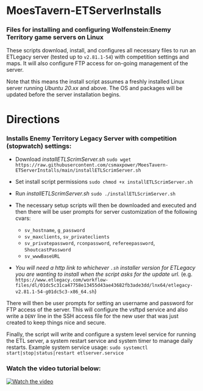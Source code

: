 # MoesTavern-ETServerInstalls
### Files for installing and configuring Wolfenstein:Enemy Territory game servers on Linux

These scripts download, install, and configures all necessary files to run an ETLegacy server (tested up to `v2.81.1-54`) with competition settings and maps. It will also configure FTP access for on-going management of the server.

Note that this means the install script assumes a freshly installed Linux server running *Ubuntu 20.xx* and above.  The OS and packages will be updated before the server installation begins.


# Directions
### Installs Enemy Territory Legacy Server with competition (stopwatch) settings:

-  Download *installETLScrimServer.sh*  `sudo wget https://raw.githubusercontent.com/csmaxpower/MoesTavern-ETServerInstalls/main/installETLScrimServer.sh`
-  Set install script permissions  `sudo chmod +x installETLScrimServer.sh`
-  Run *installETLScrimServer.sh*  `sudo ./installETLScrimServer.sh`

- The necessary setup scripts will then be downloaded and executed and then there will be user prompts for server customization of the following cvars: 
    - `sv_hostname`, `g_password` 
    - `sv_maxclients`, `sv_privateclients` 
    - `sv_privatepassword`, `rconpassword`, `refereepassword`, `ShoutcastPassword` 
    - `sv_wwwBaseURL`

- *You will need a http link to whichever `.sh` installer version for ETLegacy you are wanting to install when the script asks for the update url.*  (e.g. `https://www.etlegacy.com/workflow-files/dl/01dc5c31ca47758e13455d43ae43682fb3ade3dd/lnx64/etlegacy-v2.81.1-54-g01dc5c3-x86_64.sh`)

There will then be user prompts for setting an username and password for FTP access of the server.  This will configure the vsftpd service and also write a `DENY` line in the SSH access file for the new user that was just created to keep things nice and secure.

Finally, the script will write and configure a system level service for running the ETL server, a system restart service and system timer to manage daily restarts. Example system service usage:  `sudo systemctl start|stop|status|restart etlserver.service`

### Watch the video tutorial below:

[![Watch the video](https://moestavern.site.nfoservers.com/downloads/images/moes/preview.png)](https://youtu.be/85Rn-jtDNPo)
